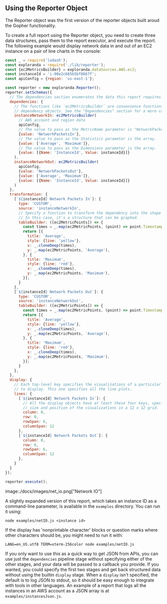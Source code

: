 ## Using the Reporter Object

The Reporter object was the first version of the reporter objects built
aroud the Gopher functionality.

To create a full report using the Reporter object, you need to create 
three data structures, pass them to the report executor, and execute the report. The
following example would display network data in and out of an EC2 instance on a pair of line
charts in the console:

```javascript
const _ = require('lodash');
const exploranda = require('./lib/reporter');
const {ec2MetricsBuilder} = exploranda.dataSources.AWS.ec2;
const instanceId = 'i-00e2c685b5bf8667f';
const apiConfig = {region: 'us-east-1'};

const reporter = new exploranda.Reporter();
reporter.setSchemas({
  // The dependencies section enumerates the data this report requires.
  dependencies: {
    // The functions like `ec2MetricsBuilder` are convenience functions that create
    // dependency objects. See the "Dependencies" section for a more complete description.
    instanceNetworkIn: ec2MetricsBuilder(
      // AWS account and region data
      apiConfig,
      // The value to pass as the MetricName parameter is "NetworkPacketsIn"
      {value: 'NetworkPacketsIn'},
      // The value to pass as the Statistics parameter is the array.
      {value: ['Average', 'Maximum']},
      // The value to pass as the Dimensions parameter is the array.
      {value: [{Name: 'InstanceId', Value: instanceId}]}
    ),
    instanceNetworkOut: ec2MetricsBuilder(
      apiConfig,
      {value: 'NetworkPacketsOut'},
      {value: ['Average', 'Maximum']},
      {value: [{Name: 'InstanceId', Value: instanceId}]}
    )
  },
  transformation: {
    [`${instanceId} Network Packets In`]: {
      type: 'CUSTOM',
      source: 'instanceNetworkIn',
      // Specify a function to transform the dependency into the shape needed by the output.
      // In this case, it's a structure that can be graphed.
      tableBuilder: ([ec2MetricPoints]) => {
        const times = _.map(ec2MetricPoints, (point) => point.Timestamp.getMinutes().toString());
        return [{
          title: 'Average',
          style: {line: 'yellow'},
          x: _.cloneDeep(times),
          y: _.map(ec2MetricPoints, 'Average'),
        }, {
          title: 'Maximum',
          style: {line: 'red'},
          x: _.cloneDeep(times),
          y: _.map(ec2MetricPoints, 'Maximum'),
        }];
      }
    },
    [`${instanceId} Network Packets Out`]: {
      type: 'CUSTOM',
      source: 'instanceNetworkOut',
      tableBuilder: ([ec2MetricPoints]) => {
        const times = _.map(ec2MetricPoints, (point) => point.Timestamp.getMinutes().toString());
        return [{
          title: 'Average',
          style: {line: 'yellow'},
          x: _.cloneDeep(times),
          y: _.map(ec2MetricPoints, 'Average'),
        }, {
          title: 'Maximum',
          style: {line: 'red'},
          x: _.cloneDeep(times),
          y: _.map(ec2MetricPoints, 'Maximum'),
        }];
      }
    },
  },
  display: {
    // Each top-level key specifies the visualizations of a particular type
    // to display. This one specifies all the line plots.
    lines: {
      [`${instanceId} Network Packets In`]: {
        // All the display objects have at least these four keys, specifying the
        // size and position of the visualizations in a 12 x 12 grid.
        column: 0,
        row: 0,
        rowSpan: 6,
        columnSpan: 12
      },
      [`${instanceId} Network Packets Out`]: {
        column: 0,
        row: 6,
        rowSpan: 6,
        columnSpan: 12
      },
    }
  }
});

reporter.execute();
```

image:./docs/images/net_io.png["Network IO"]

A slightly expanded version of this report, which takes an instance ID as a command-line
parameter, is available in the `examples` directory. You can run it using:

```
node examples/netIO.js <instance id>
```

If the display has 'nonprintable character' blocks or question marks where other characters
should be, you might need to run it with:

```
LANG=en_US.utf8 TERM=xterm-256color node examples/netIO.js
```

If you only want to use this as a quick way to get JSON from APIs, you can use just
the `dependencies` pipeline stage without specifying either of the other stages, and your data
will be passed to a callback you provide. If you wanted, you could specify the first two stages
and get back structured data without using the builtin `display` stage. When a 
`display` isn't specified, the default is to log JSON to stdout, so it should be easy enough to
integrate with tools in other languages. An example of a report that logs all the instances
in an AWS account as a JSON array is at `examples/instancesJson.js`.
